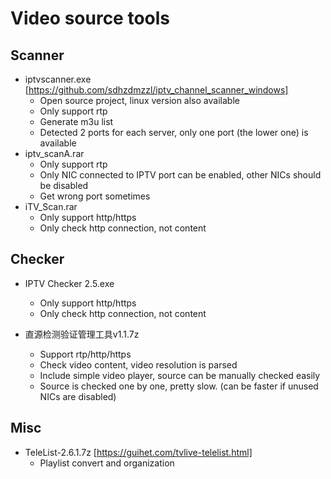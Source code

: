 # Video source tools

## Scanner

- iptvscanner.exe [https://github.com/sdhzdmzzl/iptv_channel_scanner_windows]
  - Open source project, linux version also available
  - Only support rtp
  - Generate m3u list
  - Detected 2 ports for each server, only one port (the lower one) is available
- iptv_scanA.rar
  - Only support rtp
  - Only NIC connected to IPTV port can be enabled, other NICs should be disabled
  - Get wrong port sometimes
- iTV_Scan.rar
  - Only support http/https
  - Only check http connection, not content

## Checker

- IPTV Checker 2.5.exe
  - Only support http/https
  - Only check http connection, not content

- 直源检测验证管理工具v1.1.7z
  - Support rtp/http/https
  - Check video content, video resolution is parsed
  - Include simple video player, source can be manually checked easily
  - Source is checked one by one, pretty slow. (can be faster if unused NICs are disabled)

## Misc

- TeleList-2.6.1.7z [https://guihet.com/tvlive-telelist.html]
  - Playlist convert and organization

